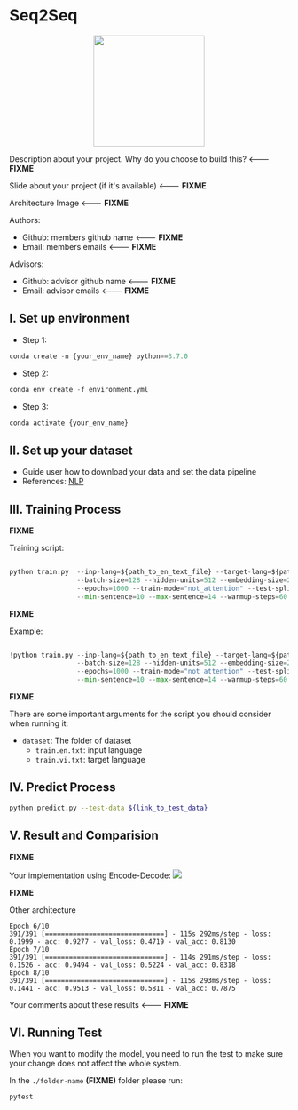 # Seq2Seq

<p align="center">
    <img src='https://storage.googleapis.com/protonx-cloud-storage/transformer/protonx-transf.png' width=200 class="center">
</p>

Description about your project. Why do you choose to build this?  <--- **FIXME**

Slide about your project (if it's available) <--- **FIXME**

Architecture Image <--- **FIXME**


Authors:
- Github: members github name <--- **FIXME**
- Email: members emails <--- **FIXME**

Advisors:
- Github: advisor github name <--- **FIXME**
- Email: advisor emails <--- **FIXME**

## I.  Set up environment
- Step 1: 

```python
conda create -n {your_env_name} python==3.7.0
```

- Step 2:
```python
conda env create -f environment.yml
```

- Step 3:
```python
conda activate {your_env_name}
``` 

## II.  Set up your dataset

- Guide user how to download your data and set the data pipeline
- References: [NLP](https://github.com/protonx-tf-03-projects/Seq2Seq/tree/main/dataset)

## III. Training Process


**FIXME**

Training script:


```python

python train.py  --inp-lang=${path_to_en_text_file} --target-lang=${path_to_vi_text_file} \
                 --batch-size=128 --hidden-units=512 --embedding-size=256 \
                 --epochs=1000 --train-mode="not_attention" --test-split-size=0.05 \
                 --min-sentence=10 --max-sentence=14 --warmup-steps=60 --debug=True
```
**FIXME**

Example:

```python

!python train.py --inp-lang=${path_to_en_text_file} --target-lang=${path_to_vi_text_file} \
                 --batch-size=128 --hidden-units=512 --embedding-size=256 \
                 --epochs=1000 --train-mode="not_attention" --test-split-size=0.05 \
                 --min-sentence=10 --max-sentence=14 --warmup-steps=60 --debug=True 
``` 
**FIXME**

There are some important arguments for the script you should consider when running it:

- `dataset`: The folder of dataset
  - `train.en.txt`: input language
  - `train.vi.txt`: target language

## IV. Predict Process

```bash
python predict.py --test-data ${link_to_test_data}
```

## V. Result and Comparision

**FIXME**

Your implementation using Encode-Decode:
<b align="center">
<img src="F:\4. PROJECT_TF_03\Seq2Seq\assets\image.png"/>
</b>

**FIXME**

Other architecture

```
Epoch 6/10
391/391 [==============================] - 115s 292ms/step - loss: 0.1999 - acc: 0.9277 - val_loss: 0.4719 - val_acc: 0.8130
Epoch 7/10
391/391 [==============================] - 114s 291ms/step - loss: 0.1526 - acc: 0.9494 - val_loss: 0.5224 - val_acc: 0.8318
Epoch 8/10
391/391 [==============================] - 115s 293ms/step - loss: 0.1441 - acc: 0.9513 - val_loss: 0.5811 - val_acc: 0.7875
```

Your comments about these results <--- **FIXME**


## VI. Running Test

When you want to modify the model, you need to run the test to make sure your change does not affect the whole system.

In the `./folder-name` **(FIXME)** folder please run:

```bash
pytest
```


